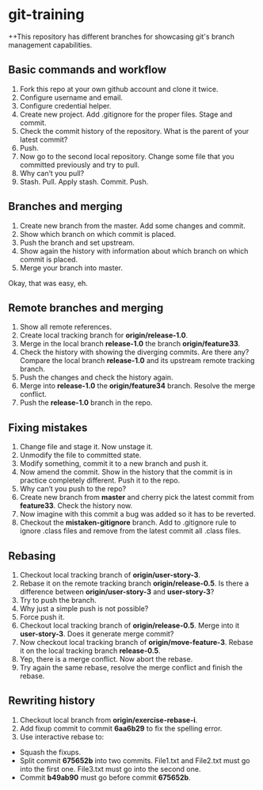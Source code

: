 # git-training
++This repository has different branches for showcasing git's branch management capabilities.

## Basic commands and workflow

1. Fork this repo at your own github account and clone it twice.
2. Configure username and email.
3. Configure credential helper.
4. Create new project. Add .gitignore for the proper files. Stage and commit.
5. Check the commit history of the repository. What is the parent of your latest commit?
6. Push.
7. Now go to the second local repository. Change some file that you committed previously and try to pull.
8. Why can’t you pull?
9. Stash. Pull. Apply stash. Commit. Push.

## Branches and merging

1. Create new branch from the master. Add some changes and commit.
2. Show which branch on which commit is placed.
3. Push the branch and set upstream.
4. Show again the history with information about which branch on which commit is placed.
5. Merge your branch into master.

Okay, that was easy, eh.


## Remote branches and merging

1. Show all remote references.
2. Create local tracking branch for **origin/release-1.0**.
3. Merge in the local branch **release-1.0** the branch **origin/feature33**.
4. Check the history with showing the diverging commits. Are there any? Compare the local branch **release-1.0** and its upstream remote tracking branch.
5. Push the changes and check the history again.
6. Merge into **release-1.0** the **origin/feature34** branch. Resolve the merge conflict.
7. Push the **release-1.0** branch in the repo.

## Fixing mistakes
1. Change file and stage it. Now unstage it.
2. Unmodify the file to committed state.
3. Modify something, commit it to a new branch and push it.
4. Now amend the commit. Show in the history that the commit is in practice completely different. Push it to the repo.
5. Why can’t you push to the repo?
6. Create new branch from **master** and cherry pick the latest commit from **feature33**. Check the history now.
7. Now imagine with this commit a bug was added so it has to be reverted.
8. Checkout the **mistaken-gitignore** branch. Add to .gitignore rule to ignore .class files and remove from the latest commit all .class files.

## Rebasing
1. Checkout local tracking branch of **origin/user-story-3**.
2. Rebase it on the remote tracking branch **origin/release-0.5**. Is there a difference between **origin/user-story-3** and **user-story-3**?
3. Try to push the branch.
4. Why just a simple push is not possible?
5. Force push it.
6. Checkout local tracking branch of **origin/release-0.5**. Merge into it **user-story-3**. Does it generate merge commit?
7. Now checkout local tracking branch of **origin/move-feature-3**. Rebase it on the local tracking branch **release-0.5**.
8. Yep, there is a merge conflict. Now abort the rebase.
9. Try again the same rebase, resolve the merge conflict and finish the rebase.

## Rewriting history
1. Checkout local branch from **origin/exercise-rebase-i**.
2. Add fixup commit to  commit **6aa6b29** to fix the spelling error.
3. Use interactive rebase to:
  + Squash the fixups.
  + Split commit **675652b** into two commits. File1.txt and File2.txt must go into the first one. File3.txt must go into the second one.
  + Commit **b49ab90** must go before commit **675652b**.
